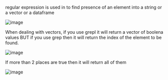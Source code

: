 regular expression is used in to find presence of an element into a string or a vector or a dataframe

![image](https://user-images.githubusercontent.com/59577058/132564359-34e83077-b14b-48c3-bc05-f4be2ca82aeb.png)

When dealing with vectors, if you use grepl it will return a vector of boolena values BUT if you use grep then it will return the index of the element to be found.

![image](https://user-images.githubusercontent.com/59577058/132565241-47fb01b8-ff18-42e7-8c45-0f7b50102c45.png)


If more than 2 places are true then it will return all of them

![image](https://user-images.githubusercontent.com/59577058/132565182-6bf5f7b7-41fc-4924-bff8-e511f5e2fc11.png)

